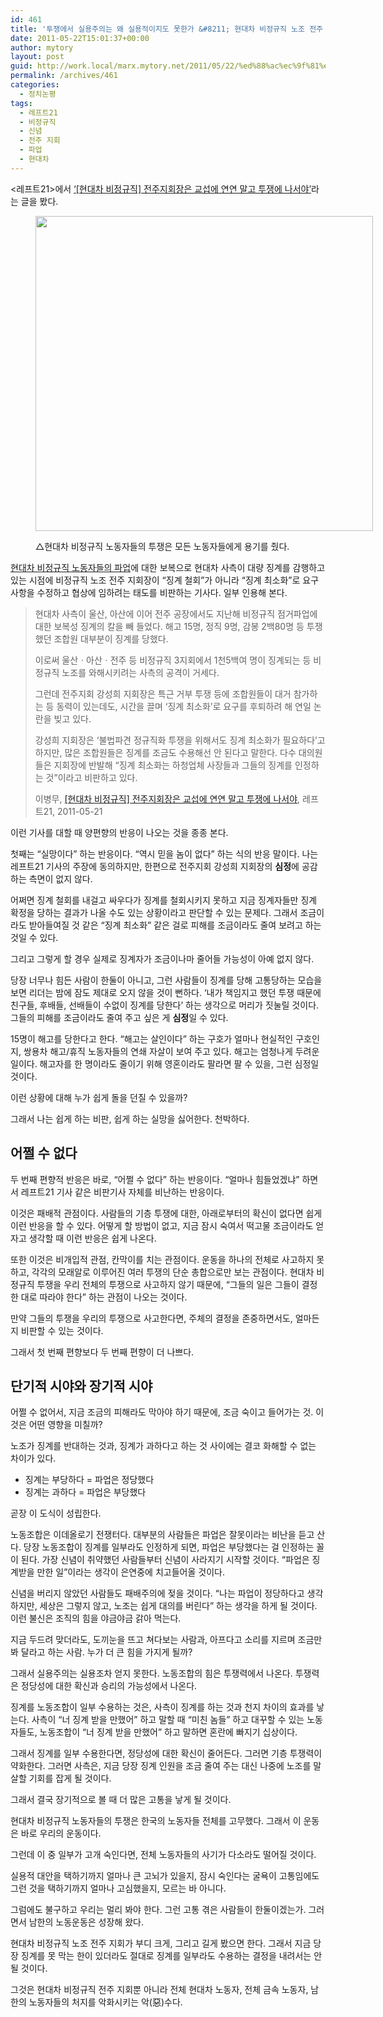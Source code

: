 ```yaml
---
id: 461
title: '투쟁에서 실용주의는 왜 실용적이지도 못한가 &#8211; 현대차 비정규직 노조 전주 지회의 징계 일부 수용 가능성에 대해'
date: 2011-05-22T15:01:37+00:00
author: mytory
layout: post
guid: http://work.local/marx.mytory.net/2011/05/22/%ed%88%ac%ec%9f%81%ec%97%90%ec%84%9c-%ec%8b%a4%ec%9a%a9%ec%a3%bc%ec%9d%98%eb%8a%94-%ec%99%9c-%ec%8b%a4%ec%9a%a9%ec%a0%81%ec%9d%b4%ec%a7%80%eb%8f%84-%eb%aa%bb%ed%95%9c%ea%b0%80-%ed%98%84%eb%8c%80/
permalink: /archives/461
categories:
  - 정치논평
tags:
  - 레프트21
  - 비정규직
  - 신념
  - 전주 지회
  - 파업
  - 현대차
---
```

&lt;레프트21&gt;에서 <a href="http://www.wspaper.org/article/9713" target="_blank" title="[http://www.wspaper.org/article/9713]로 이동합니다.">&#8216;[현대차 비정규직] 전주지회장은 교섭에 연연 말고 투쟁에 나서야&#8217;</a>라는 글을 봤다.<figure style="width: 540px" class="wp-caption aligncenter">

<img src="http://work.local/marx.mytory.net/wp-content/uploads/1/cfile3.uf.171C48494DD9250A06E423.jpg" width="540" height="504" alt="" filename="cfile3.uf.171C48494DD9250A06E423.jpg" filemime="" /><figcaption class="wp-caption-text">△현대차 비정규직 노동자들의 투쟁은 모든 노동자들에게 용기를 줬다.</figcaption></figure> 

<a href="http://www.wspaper.org/6_issue.php?issue_no=85" target="_blank" title="[http://www.wspaper.org/6_issue.php?issue_no=85]로 이동합니다.">현대차 비정규직 노동자들의 파업</a>에 대한 보복으로 현대차 사측이 대량 징계를 감행하고 있는 시점에 비정규직 노조 전주 지회장이 &#8220;징계 철회&#8221;가 아니라 &#8220;징계 최소화&#8221;로 요구사항을 수정하고 협상에 임하려는 태도를 비판하는 기사다. 일부 인용해 본다.

> 현대차 사측이 울산, 아산에 이어 전주 공장에서도 지난해 비정규직 점거파업에 대한 보복성 징계의 칼을 빼 들었다. 해고 15명, 정직 9명, 감봉 2백80명 등 투쟁했던 조합원 대부분이 징계를 당했다.
> 
> 이로써 울산ㆍ아산ㆍ전주 등 비정규직 3지회에서 1천5백여 명이 징계되는 등 비정규직 노조를 와해시키려는 사측의 공격이 거세다.
> 
> 그런데 전주지회 강성희 지회장은 특근 거부 투쟁 등에 조합원들이 대거 참가하는 등 동력이 있는데도, 시간을 끌며 ‘징계 최소화’로 요구를 후퇴하려 해 연일 논란을 빚고 있다.
> 
> 강성희 지회장은 ‘불법파견 정규직화 투쟁을 위해서도 징계 최소화가 필요하다’고 하지만, 많은 조합원들은 징계를 조금도 수용해선 안 된다고 말한다. 다수 대의원들은 지회장에 반발해 “징계 최소화는 하청업체 사장들과 그들의 징계를 인정하는 것”이라고 비판하고 있다.&nbsp;
> 
> 이병무, <a href="http://www.wspaper.org/article/9713" target="_blank" title="[http://www.wspaper.org/article/9713]로 이동합니다.">[현대차 비정규직] 전주지회장은 교섭에 연연 말고 투쟁에 나서야</a>, 레프트21, 2011-05-21

이런 기사를 대할 때 양편향의 반응이 나오는 것을 종종 본다. 

첫째는 &#8220;실망이다&#8221; 하는 반응이다. &#8220;역시 믿을 놈이 없다&#8221; 하는 식의 반응 말이다. 나는 레프트21 기사의 주장에 동의하지만, 한편으로 전주지회 강성희 지회장의 **심정**에 공감하는 측면이 없지 않다.

어쩌면 징계 철회를 내걸고 싸우다가 징계를 철회시키지 못하고 지금 징계자들만 징계 확정을 당하는 결과가 나올 수도 있는 상황이라고 판단할 수 있는 문제다. 그래서 조금이라도 받아들여질 것 같은 &#8220;징계 최소화&#8221; 같은 걸로 피해를 조금이라도 줄여 보려고 하는 것일 수 있다.

그리고 그렇게 할 경우 실제로 징계자가 조금이나마 줄어들 가능성이 아예 없지 않다.

당장 너무나 힘든 사람이 한둘이 아니고, 그런 사람들이 징계를 당해 고통당하는 모습을 보면 리더는 밤에 잠도 제대로 오지 않을 것이 뻔하다. &#8216;내가 책임지고 했던 투쟁 때문에 친구들, 후배들, 선배들이 수없이 징계를 당한다&#8217; 하는 생각으로 머리가 짓눌릴 것이다. 그들의 피해를 조금이라도 줄여 주고 싶은 게 **심정**일 수 있다.

15명이 해고를 당한다고 한다. &#8220;해고는 살인이다&#8221; 하는 구호가 얼마나 현실적인 구호인지, 쌍용차 해고/휴직 노동자들의 연쇄 자살이 보여 주고 있다. 해고는 엄청나게 두려운 일이다. 해고자를 한 명이라도 줄이기 위해 영혼이라도 팔라면 팔 수 있을, 그런 심정일 것이다.

이런 상황에 대해 누가 쉽게 돌을 던질 수 있을까?

그래서 나는 쉽게 하는 비판, 쉽게 하는 실망을 싫어한다. 천박하다.

## 어쩔 수 없다

두 번째 편향적 반응은 바로, &#8220;어쩔 수 없다&#8221; 하는 반응이다. &#8220;얼마나 힘들었겠냐&#8221; 하면서 레프트21 기사 같은 비판기사 자체를 비난하는 반응이다.

이것은 패배적 관점이다. 사람들의 기층 투쟁에 대한, 아래로부터의 확신이 없다면 쉽게 이런 반응을 할 수 있다. 어떻게 할 방법이 없고, 지금 잠시 숙여서 떡고물 조금이라도 얻자고 생각할 때 이런 반응은 쉽게 나온다.

또한 이것은 비개입적 관점, 칸막이를 치는 관점이다. 운동을 하나의 전체로 사고하지 못하고, 각각의 모래알로 이루어진 여러 투쟁의 단순 총합으로만 보는 관점이다. 현대차 비정규직 투쟁을 우리 전체의 투쟁으로 사고하지 않기 때문에, &#8220;그들의 일은 그들이 결정한 대로 따라야 한다&#8221; 하는 관점이 나오는 것이다.&nbsp;

만약 그들의 투쟁을 우리의 투쟁으로 사고한다면, 주체의 결정을 존중하면서도, 얼마든지 비판할 수 있는 것이다.

그래서 첫 번째 편향보다 두 번째 편향이 더 나쁘다.

## 단기적 시야와 장기적 시야

어쩔 수 없어서, 지금 조금의 피해라도 막아야 하기 때문에, 조금 숙이고 들어가는 것. 이것은 어떤 영향을 미칠까? 

노조가 징계를 반대하는 것과, 징계가 과하다고 하는 것 사이에는 결코 화해할 수 없는 차이가 있다.

<ul style="list-style-type: disc; ">
  <li>
    징계는 부당하다 = 파업은 정당했다
  </li>
  <li>
    징계는 과하다 = 파업은 부당했다
  </li>
</ul>

곧장 이 도식이 성립한다.

노동조합은 이데올로기 전쟁터다. 대부분의 사람들은 파업은 잘못이라는 비난을 듣고 산다. 당장 노동조합이 징계를 일부라도 인정하게 되면, 파업은 부당했다는 걸 인정하는 꼴이 된다. 가장 신념이 취약했던 사람들부터 신념이 사라지기 시작할 것이다. &#8220;파업은 징계받을 만한 일&#8221;이라는 생각이 은연중에 치고들어올 것이다.

신념을 버리지 않았던 사람들도 패배주의에 젖을 것이다. &#8220;나는 파업이 정당하다고 생각하지만, 세상은 그렇지 않고, 노조는 쉽게 대의를 버린다&#8221; 하는 생각을 하게 될 것이다. 이런 불신은 조직의 힘을 야금야금 갉아 먹는다.

지금 두드려 맞더라도, 도끼눈을 뜨고 쳐다보는 사람과, 아프다고 소리를 지르며 조금만 봐 달라고 하는 사람. 누가 더 큰 힘을 가지게 될까?

그래서 실용주의는 실용조차 얻지 못한다. 노동조합의 힘은 투쟁력에서 나온다. 투쟁력은 정당성에 대한 확신과 승리의 가능성에서 나온다.

징계를 노동조합이 일부 수용하는 것은, 사측이 징계를 하는 것과 천지 차이의 효과를 낳는다. 사측이 &#8220;너 징계 받을 만했어&#8221; 하고 말할 때 &#8220;미친 놈들&#8221; 하고 대꾸할 수 있는 노동자들도, 노동조합이 &#8220;너 징계 받을 만했어&#8221; 하고 말하면 혼란에 빠지기 십상이다. 

그래서 징계를 일부 수용한다면, 정당성에 대한 확신이 줄어든다. 그러면 기층 투쟁력이 약화한다. 그러면 사측은, 지금 당장 징계 인원을 조금 줄여 주는 대신 나중에 노조를 말살할 기회를 잡게 될 것이다.

그래서 결국 장기적으로 볼 때 더 많은 고통을 낳게 될 것이다.

현대차 비정규직 노동자들의 투쟁은 한국의 노동자들 전체를 고무했다. 그래서 이 운동은 바로 우리의 운동이다.

그런데 이 중 일부가 고개 숙인다면, 전체 노동자들의 사기가 다소라도 떨어질 것이다.&nbsp;

실용적 대안을 택하기까지 얼마나 큰 고뇌가 있을지, 잠시 숙인다는 굴욕이 고통임에도 그런 것을 택하기까지 얼마나 고심했을지, 모르는 바 아니다.

그럼에도 불구하고 우리는 멀리 봐야 한다. 그런 고통 겪은 사람들이 한둘이겠는가. 그러면서 남한의 노동운동은 성장해 왔다.

현대차 비정규직 노조 전주 지회가 부디 크게, 그리고 길게 봤으면 한다. 그래서 지금 당장 징계를 못 막는 한이 있더라도 절대로 징계를 일부라도 수용하는 결정을 내려서는 안 될 것이다.

그것은 현대차 비정규직 전주 지회뿐 아니라 전체 현대차 노동자, 전체 금속 노동자, 남한의 노동자들의 처지를 악화시키는 악(惡)수다.